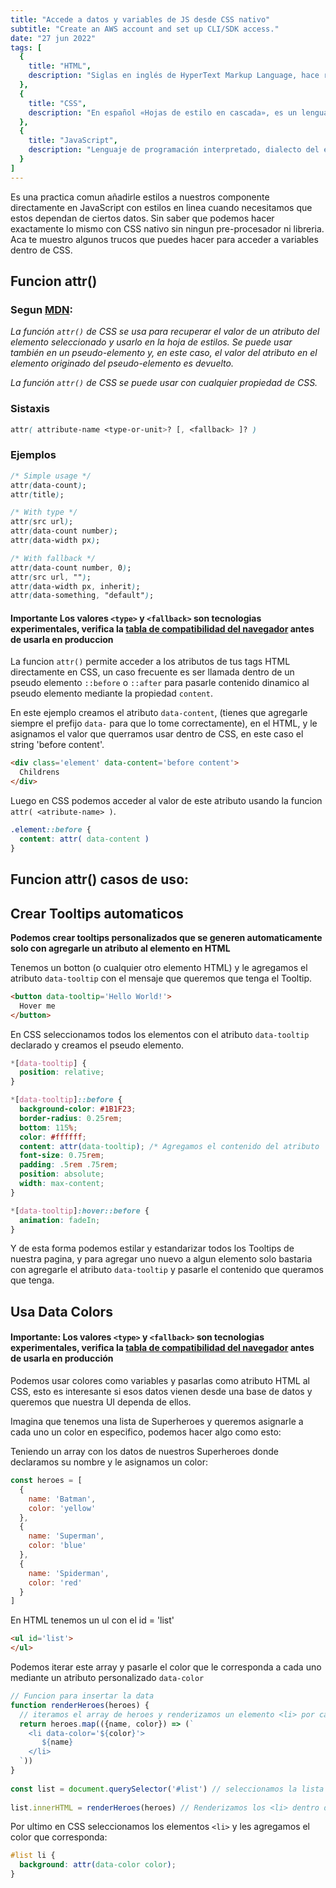 ```yaml
---
title: "Accede a datos y variables de JS desde CSS nativo"
subtitle: "Create an AWS account and set up CLI/SDK access."
date: "27 jun 2022"
tags: [
  {
    title: "HTML",
    description: "Siglas en inglés de HyperText Markup Language, hace referencia al lenguaje de marcado para la elaboración de páginas web."
  }, 
  {
    title: "CSS",
    description: "En español «Hojas de estilo en cascada», es un lenguaje de diseño gráfico para definir y crear la presentación de un documento estructurado escrito en un lenguaje de marcado."
  }, 
  {
    title: "JavaScript",
    description: "Lenguaje de programación interpretado, dialecto del estándar ECMAScript. Se define como orientado a objetos, basado en prototipos, imperativo, débilmente tipado y dinámico."
  }
]
---
```


Es una practica comun añadirle estilos a nuestros componente directamente en JavaScript con estilos en linea cuando necesitamos que estos dependan de ciertos datos. Sin saber que podemos hacer exactamente lo mismo con CSS nativo sin ningun pre-procesador ni libreria. Aca te muestro algunos trucos que puedes hacer para acceder a variables dentro de CSS.

## Funcion attr()

### Segun [MDN](https://developer.mozilla.org/es/docs/Web/CSS/attr):

*La función `attr()` de CSS se usa para recuperar el valor de un atributo del elemento seleccionado y usarlo en la hoja de estilos. Se puede usar también en un pseudo-elemento y, en este caso, el valor del atributo en el elemento originado del pseudo-elemento es devuelto.*

*La función `attr()` de CSS se puede usar con cualquier propiedad de CSS.*

### Sistaxis

```css
attr( attribute-name <type-or-unit>? [, <fallback> ]? )
```

### Ejemplos

```css
/* Simple usage */
attr(data-count);
attr(title);

/* With type */
attr(src url);
attr(data-count number);
attr(data-width px);

/* With fallback */
attr(data-count number, 0);
attr(src url, "");
attr(data-width px, inherit);
attr(data-something, "default");
```

#### Importante Los valores `<type>` y `<fallback>` son tecnologias experimentales, verifica la [tabla de compatibilidad del navegador](https://developer.mozilla.org/en-US/docs/Web/CSS/attr#browser_compatibility) antes de usarla en produccion

La funcion `attr()` permite acceder a los atributos de tus tags HTML directamente en CSS, un caso frecuente es ser llamada dentro de un pseudo elemento `::before` o `::after`  para pasarle contenido dinamico al pseudo elemento mediante la propiedad `content`.

En este ejemplo creamos el atributo `data-content`, (tienes que agregarle siempre el prefijo `data-` para que lo tome correctamente), en el HTML, y le asignamos el valor que querramos usar dentro de CSS, en este caso el string 'before content'.

```html
<div class='element' data-content='before content'>
  Childrens 
</div>
```

Luego en CSS podemos acceder al valor de este atributo usando la funcion `attr( <atribute-name> )`.

```css
.element::before {
  content: attr( data-content )
}
```

## Funcion attr() casos de uso:

## Crear Tooltips automaticos

**Podemos crear tooltips personalizados que se generen automaticamente solo con agregarle un atributo al elemento en HTML**

Tenemos un botton (o cualquier otro elemento HTML) y le agregamos el atributo `data-tooltip` con el mensaje que queremos que tenga el Tooltip.

```html
<button data-tooltip='Hello World!'>
  Hover me
</button>
```

En CSS seleccionamos todos los elementos con el atributo `data-tooltip` declarado y creamos el pseudo elemento.

```css
*[data-tooltip] {
  position: relative;
}

*[data-tooltip]::before {
  background-color: #1B1F23;
  border-radius: 0.25rem;
  bottom: 115%;
  color: #ffffff;
  content: attr(data-tooltip); /* Agregamos el contenido del atributo 'data-tooltip' */
  font-size: 0.75rem;
  padding: .5rem .75rem;
  position: absolute;
  width: max-content;
}

*[data-tooltip]:hover::before {
  animation: fadeIn;
}
```

Y de esta forma podemos estilar y estandarizar todos los Tooltips de nuestra pagina, y para agregar uno nuevo a algun elemento solo bastaria con agregarle el atributo `data-tooltip` y pasarle el contenido que queramos que tenga.

## Usa Data Colors

#### Importante: Los valores `<type>` y `<fallback>` son tecnologias experimentales, verifica la [tabla de compatibilidad del navegador](https://developer.mozilla.org/en-US/docs/Web/CSS/attr#browser_compatibility) antes de usarla en producción

Podemos usar colores como variables y pasarlas como atributo HTML al CSS, esto es interesante si esos datos vienen desde una base de datos y queremos que nuestra UI dependa de ellos.

Imagina que tenemos una lista de Superheroes y queremos asignarle a cada uno un color en especifico, podemos hacer algo como esto:

Teniendo un array con los datos de nuestros Superheroes donde declaramos su nombre y le asignamos un color:
  
```javascript
const heroes = [
  {
    name: 'Batman',
    color: 'yellow'
  },
  {
    name: 'Superman',
    color: 'blue'
  },
  {
    name: 'Spiderman',
    color: 'red'
  }
]
```

En HTML tenemos un ul con el id = 'list'
  
```html
<ul id='list'>
</ul>
```  

Podemos iterar este array y pasarle el color que le corresponda a cada uno mediante un atributo personalizado `data-color`
  
```javascript
// Funcion para insertar la data
function renderHeroes(heroes) {
  // iteramos el array de heroes y renderizamos un elemento <li> por cada heroe con sus datos
  return heroes.map(({name, color}) => (`
    <li data-color='${color}'>
       ${name}
    </li>
  `))
}
  
const list = document.querySelector('#list') // seleccionamos la lista
  
list.innerHTML = renderHeroes(heroes) // Renderizamos los <li> dentro de la lista
```
Por ultimo en CSS seleccionamos los elementos `<li>` y les agregamos el color que corresponda:
  
```css
#list li {
  background: attr(data-color color);
}
```

  
